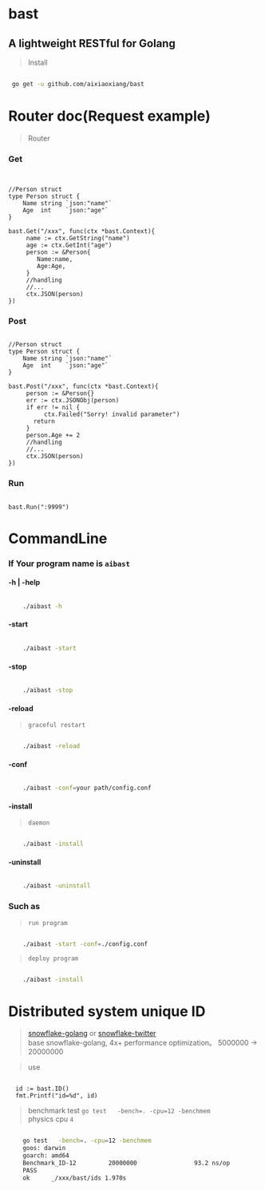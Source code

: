 # bast

## A lightweight RESTful  for Golang


> Install

``` bash

 go get -u github.com/aixiaoxiang/bast

 ```

# Router doc(Request example)

> Router
 

### Get

``` golang


//Person struct 
type Person struct {
	Name string `json:"name"`
	Age  int    `json:"age"` 
}

bast.Get("/xxx", func(ctx *bast.Context){
     name := ctx.GetString("name")
     age := ctx.GetInt("age") 
     person := &Person{
        Name:name,
        Age:Age, 
     }
     //handling
     //...
     ctx.JSON(person)
})

```
 

### Post

``` golang

//Person struct 
type Person struct {
	Name string `json:"name"`
	Age  int    `json:"age"` 
} 

bast.Post("/xxx", func(ctx *bast.Context){
     person := &Person{}  
     err := ctx.JSONObj(person)
     if err != nil {
          ctx.Failed("Sorry! invalid parameter")
	   return
     }
     person.Age += 2
     //handling
     //...
     ctx.JSON(person)
}) 

```

### Run 

``` golang

bast.Run(":9999")

```
  

# CommandLine

### If Your program name is ``` aibast ```

#### -h | -help

``` bash

    ./aibast -h

```

#### -start   

``` bash

    ./aibast -start

```

#### -stop

``` bash

    ./aibast -stop

```

#### -reload    

> ``` graceful restart  ```

``` bash

    ./aibast -reload

```

#### -conf 

``` bash

    ./aibast -conf=your path/config.conf 

```


#### -install 

> ``` daemon ```


``` bash

    ./aibast -install

```


#### -uninstall 

``` bash

    ./aibast -uninstall

```


### Such as

> ``` run program ```


``` bash  

    ./aibast -start -conf=./config.conf 

```


> ``` deploy program ```


``` bash  

    ./aibast -install

```

# Distributed system unique ID    

> [snowflake-golang](https://github.com/bwmarrin/snowflake)  or [snowflake-twitter](https://github.com/twitter/snowflake)   
base snowflake-golang, 4x+ performance optimization。 5000000 -> 20000000

> use

``` golang

  id := bast.ID()
  fmt.Printf("id=%d", id)

```

> benchmark test ``` go test   -bench=. -cpu=12 -benchmem ```   
physics cpu ``` 4 ```

``` bash

    go test   -bench=. -cpu=12 -benchmem 
    goos: darwin
    goarch: amd64
    Benchmark_ID-12         20000000                93.2 ns/op            32 B/op          1 allocs/op
    PASS
    ok      _/xxx/bast/ids 1.970s

```
